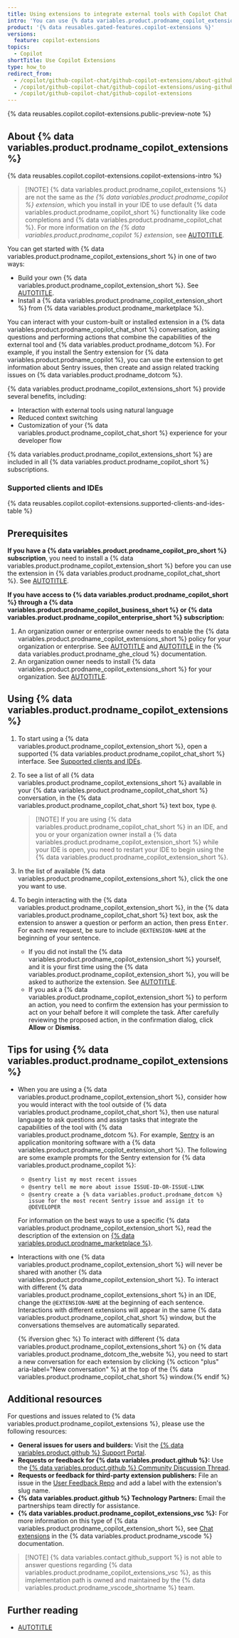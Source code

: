 ```yaml
---
title: Using extensions to integrate external tools with Copilot Chat
intro: 'You can use {% data variables.product.prodname_copilot_extensions_short %} to interact with external tools in {% data variables.product.prodname_copilot_chat %}.'
product: '{% data reusables.gated-features.copilot-extensions %}'
versions:
  feature: copilot-extensions
topics:
  - Copilot
shortTitle: Use Copilot Extensions
type: how_to
redirect_from:
  - /copilot/github-copilot-chat/github-copilot-extensions/about-github-copilot-extensions
  - /copilot/github-copilot-chat/github-copilot-extensions/using-github-copilot-extensions
  - /copilot/github-copilot-chat/github-copilot-extensions
---
```


{% data reusables.copilot.copilot-extensions.public-preview-note %}

## About {% data variables.product.prodname_copilot_extensions %}

{% data reusables.copilot.copilot-extensions.copilot-extensions-intro %}

> [!NOTE] {% data variables.product.prodname_copilot_extensions %} are not the same as _the {% data variables.product.prodname_copilot %} extension_, which you install in your IDE to use default {% data variables.product.prodname_copilot_short %} functionality like code completions and {% data variables.product.prodname_copilot_chat %}. For more information on _the {% data variables.product.prodname_copilot %} extension_, see [AUTOTITLE](/copilot/using-github-copilot/getting-started-with-github-copilot).

You can get started with {% data variables.product.prodname_copilot_extensions_short %} in one of two ways:
* Build your own {% data variables.product.prodname_copilot_extension_short %}. See [AUTOTITLE](/copilot/building-copilot-extensions/about-building-copilot-extensions).
* Install a {% data variables.product.prodname_copilot_extension_short %} from {% data variables.product.prodname_marketplace %}.

You can interact with your custom-built or installed extension in a {% data variables.product.prodname_copilot_chat_short %} conversation, asking questions and performing actions that combine the capabilities of the external tool and {% data variables.product.prodname_dotcom %}. For example, if you install the Sentry extension for {% data variables.product.prodname_copilot %}, you can use the extension to get information about Sentry issues, then create and assign related tracking issues on {% data variables.product.prodname_dotcom %}.

{% data variables.product.prodname_copilot_extensions_short %} provide several benefits, including:

* Interaction with external tools using natural language
* Reduced context switching
* Customization of your {% data variables.product.prodname_copilot_chat_short %} experience for your developer flow

{% data variables.product.prodname_copilot_extensions_short %} are included in all {% data variables.product.prodname_copilot_short %} subscriptions.

### Supported clients and IDEs

{% data reusables.copilot.copilot-extensions.supported-clients-and-ides-table %}

## Prerequisites

**If you have a {% data variables.product.prodname_copilot_pro_short %} subscription**, you need to install a {% data variables.product.prodname_copilot_extension_short %} before you can use the extension in {% data variables.product.prodname_copilot_chat_short %}. See [AUTOTITLE](/copilot/github-copilot-chat/github-copilot-extensions/installing-github-copilot-extensions-for-your-personal-account).

**If you have access to {% data variables.product.prodname_copilot_short %} through a {% data variables.product.prodname_copilot_business_short %} or {% data variables.product.prodname_copilot_enterprise_short %} subscription:**
  1. An organization owner or enterprise owner needs to enable the {% data variables.product.prodname_copilot_extensions_short %} policy for your organization or enterprise. See [AUTOTITLE](/copilot/managing-copilot/managing-github-copilot-in-your-organization/setting-policies-for-copilot-in-your-organization/managing-policies-for-copilot-in-your-organization#setting-a-policy-for-github-copilot-extensions-in-your-organization) and [AUTOTITLE](/enterprise-cloud@latest/copilot/managing-copilot/managing-copilot-for-your-enterprise/managing-policies-and-features-for-copilot-in-your-enterprise#configuring-policies-for-github-copilot) in the {% data variables.product.prodname_ghe_cloud %} documentation.
  1. An organization owner needs to install {% data variables.product.prodname_copilot_extensions_short %} for your organization. See [AUTOTITLE](/copilot/github-copilot-chat/github-copilot-extensions/installing-github-copilot-extensions-for-your-organization).

## Using {% data variables.product.prodname_copilot_extensions %}

1. To start using a {% data variables.product.prodname_copilot_extension_short %}, open a supported {% data variables.product.prodname_copilot_chat_short %} interface. See [Supported clients and IDEs](#supported-clients-and-ides).
1. To see a list of all {% data variables.product.prodname_copilot_extensions_short %} available in your {% data variables.product.prodname_copilot_chat_short %} conversation, in the {% data variables.product.prodname_copilot_chat_short %} text box, type `@`.

    > [!NOTE] If you are using {% data variables.product.prodname_copilot_chat_short %} in an IDE, and you or your organization owner install a {% data variables.product.prodname_copilot_extension_short %} while your IDE is open, you need to restart your IDE to begin using the {% data variables.product.prodname_copilot_extension_short %}.

1. In the list of available {% data variables.product.prodname_copilot_extensions_short %}, click the one you want to use.
1. To begin interacting with the {% data variables.product.prodname_copilot_extension_short %}, in the {% data variables.product.prodname_copilot_chat_short %} text box, ask the extension to answer a question or perform an action, then press <kbd>Enter</kbd>. For each new request, be sure to include `@EXTENSION-NAME` at the beginning of your sentence.
    * If you did not install the {% data variables.product.prodname_copilot_extension_short %} yourself, and it is your first time using the {% data variables.product.prodname_copilot_extension_short %}, you will be asked to authorize the extension. See [AUTOTITLE](/apps/using-github-apps/authorizing-github-apps).
    * If you ask a {% data variables.product.prodname_copilot_extension_short %} to perform an action, you need to confirm the extension has your permission to act on your behalf before it will complete the task. After carefully reviewing the proposed action, in the confirmation dialog, click **Allow** or **Dismiss**.

## Tips for using {% data variables.product.prodname_copilot_extensions %}

* When you are using a {% data variables.product.prodname_copilot_extension_short %}, consider how you would interact with the tool outside of {% data variables.product.prodname_copilot_chat_short %}, then use natural language to ask questions and assign tasks that integrate the capabilities of the tool with {% data variables.product.prodname_dotcom %}. For example, [Sentry](https://sentry.io/welcome/) is an application monitoring software with a {% data variables.product.prodname_copilot_extension_short %}. The following are some example prompts for the Sentry extension for {% data variables.product.prodname_copilot %}:
  * `@sentry list my most recent issues`
  * `@sentry tell me more about issue ISSUE-ID-OR-ISSUE-LINK`
  * `@sentry create a {% data variables.product.prodname_dotcom %} issue for the most recent Sentry issue and assign it to @DEVELOPER`

  For information on the best ways to use a specific {% data variables.product.prodname_copilot_extension_short %}, read the description of the extension on [{% data variables.product.prodname_marketplace %}](https://github.com/marketplace?type=apps&copilot_app=true).
* Interactions with one {% data variables.product.prodname_copilot_extension_short %} will never be shared with another {% data variables.product.prodname_copilot_extension_short %}. To interact with different {% data variables.product.prodname_copilot_extensions_short %} in an IDE, change the `@EXTENSION-NAME` at the beginning of each sentence. Interactions with different extensions will appear in the same {% data variables.product.prodname_copilot_chat_short %} window, but the conversations themselves are automatically separated.

  {% ifversion ghec %} To interact with different {% data variables.product.prodname_copilot_extensions_short %} on {% data variables.product.prodname_dotcom_the_website %}, you need to start a new conversation for each extension by clicking {% octicon "plus" aria-label="New conversation" %} at the top of the {% data variables.product.prodname_copilot_chat_short %} window.{% endif %}

## Additional resources

For questions and issues related to {% data variables.product.prodname_copilot_extensions %}, please use the following resources:

* **General issues for users and builders:** Visit the [{% data variables.product.github %} Support Portal](https://support.github.com/).
* **Requests or feedback for {% data variables.product.github %}:** Use the [{% data variables.product.github %} Community Discussion Thread](https://gh.io/community-feedback).
* **Requests or feedback for third-party extension publishers:** File an issue in the [User Feedback Repo](https://github.com/copilot-extensions/user-feedback) and add a label with the extension's slug name.
* **{% data variables.product.github %} Technology Partners:** Email the partnerships team directly for assistance.
* **{% data variables.product.prodname_copilot_extensions_vsc %}:** For more information on this type of {% data variables.product.prodname_copilot_extension_short %}, see [Chat extensions](https://code.visualstudio.com/api/extension-guides/chat) in the {% data variables.product.prodname_vscode %} documentation.

> [!NOTE] {% data variables.contact.github_support %} is not able to answer questions regarding {% data variables.product.prodname_copilot_extensions_vsc %}, as this implementation path is owned and maintained by the {% data variables.product.prodname_vscode_shortname %} team.

## Further reading

* [AUTOTITLE](/copilot/building-copilot-extensions/about-building-copilot-extensions)
